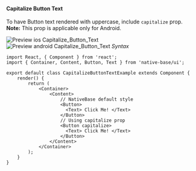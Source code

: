 #### Capitalize Button Text

To have Button text rendered with uppercase, include <code>capitalize</code> prop.<br />
**Note:** This prop is applicable only for Android.<br />

![Preview ios Capitalize_Button_Text](../docs/assets/ios/components/capitalize-button-text.png)
![Preview android Capitalize_Button_Text](../docs/assets/android/components/capitalize-button-text.png)
*Syntax*

<pre class="line-numbers"><code class="language-jsx">import React, { Component } from 'react';
import { Container, Content, Button, Text } from 'native-base/ui';
​
export default class CapitalizeButtonTextExample extends Component {
    render() {
        return (
            &lt;Container>
                &lt;Content>
                    // NativeBase default style
                    &lt;Button>
                      &lt;Text> Click Me! &lt;/Text>
                    &lt;/Button>
                    // Using capitalize prop
                    &lt;Button capitalize>
                      &lt;Text> Click Me! &lt;/Text>
                    &lt;/Button>
                &lt;/Content>
            &lt;/Container>
        );
    }
}</code></pre><br />
